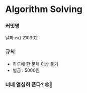 # Algorithm Solving


### 커밋명
날짜 ex) 210302

### 규칙
* 하루에 한 문제 이상 풀기
* 벌금 : 5000원


### 너네 열심히 푼다? 🙄🤪

